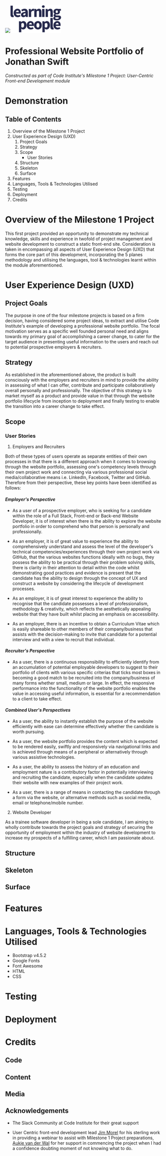 <img src="https://codeinstitute.s3.amazonaws.com/fullstack/ci_logo_small.png" style="margin: 0;"><img src="assets/images/learning-people-logo.png" style="margin: 0;">

# Professional Website Portfolio of Jonathan Swift
*Constructed as part of Code Institute's Milestone 1 Project: User-Centric Front-end Development module*

# Demonstration
<!-- Image of website portfolio responsiveness -->

## Table of Contents

1. Overview of the Milestone 1 Project
2. User Experience Design (UXD)
   1. Project Goals
   2. Strategy
   3. Scope
      * User Stories
   4. Structure
   5. Skeleton
   6. Surface
3. Features
4. Languages, Tools & Technologies Utilised
5. Testing
6. Deployment
7. Credits

# Overview of the Milestone 1 Project

This first project provided an opportunity to demonstrate my technical knowledge, skills and experience in twofold of project management and website development to construct a static front-end site. Consideration is taken in encompassing all aspects of User Experience Design (UXD) that forms the core part of this development, incorporating the 5 planes methodology and utilising the languages, tool & technologies learnt within the module aforementioned.

# User Experience Design (UXD)

## Project Goals

The purpose in one of the four milestone projects is based on a firm decision, having considered some project ideas, to extract and utilise Code Institute's example of developing a professional website portfolio. The focal motivation serves as a specific well founded personal need and aligns towards my primary goal of accomplishing a career change, to cater for the target audience in presenting useful information to the users and reach out to potential prospective employers & recruiters.

## Strategy

As established in the aforementioned above, the product is built consciously with the employers and recruiters in mind to provide the ability in assessing of what I can offer, contribute and participate collaboratively overall personally and professionally. The objective of this strategy is to market myself as a product and provide value in that through the website portfolio lifecycle from inception to deployment and finally testing to enable the transition into a career change to take effect.

## Scope

### User Stories

1. Employers and Recruiters

Both of these types of users operate as separate entities of their own processes in that there is a different approach when it comes to browsing through the website portfolio, assessing one's competency levels through their own project work and connecting via various professional social media/collaborative means i.e. LinkedIn, Facebook, Twitter and GitHub. Therefore from their perspective, these key points have been identified as follows:

#### *Employer's Perspective*

* As a user of a prospective employer, who is seeking for a candidate within the role of a Full Stack, Front-end or Back-end Website Developer, it is of interest when there is the ability to explore the website portfolio in order to comprehend who that person is personally and professionally.

* As an employer, it is of great value to experience the ability to comprehensively understand and assess the level of the developer's technical competencies/experiences through their own project work via GitHub, that the various websites functions ideally with no bugs, they possess the ability to be practical through their problem solving skills, there is clarity in their attention to detail within the code whilst demonstrating good practices and evidence is present that the candidate has the ability to design through the concept of UX and construct a website by considering the lifecycle of development processes.

* As an employer, it is of great interest to experience the ability to recognise that the candidate possesses a level of professionalism, methodology & creativity, which reflects the aesthetically appealing website that they have built whilst placing an emphasis on accessibility.

* As an employer, there is an incentive to obtain a Curriculum Vitae which is easily shareable to other members of their company/business that assists with the decision-making to invite that candidate for a potential interview and with a view to recruit that individual.

#### *Recruiter's Perspective*

* As a user, there is a continuous responsibility to efficiently identify from an accumulation of potential employable developers to suggest to their portfolio of clients with various specific criterias that ticks most boxes in becoming a good match to be recruited into the company/business of many forms whether small, medium or large. In effect, the responsive performance into the functionality of the website portfolio enables the value in accessing useful information, is essential for a recommendation to a client to take effect.

#### *Combined User's Perspectives*

* As a user, the ability to instantly establish the purpose of the website efficiently with ease can determine effectively whether the candidate is worth pursuing.

* As a user, the website portfolio provides the content which is expected to be rendered easily, swiftly and responsively via navigational links and is achieved through means of a peripheral or alternatively through various assistive technologies.

* As a user, the ability to assess the history of an education and employment nature is a contributory factor in potentially interviewing and recruiting the candidate, especially when the candidate updates their website with new examples of their project work.

* As a user, there is a range of means in contacting the candidate through a form via the website, or alternative methods such as social media, email or telephone/mobile number.

2. Website Developer 

As a trainee software developer in being a sole candidate, I am aiming to wholly contribute towards the project goals and strategy of securing the opportunity of employment within the industry of website development to increase my prospects of a fulfilling career, which I am passionate about.

## Structure

## Skeleton

## Surface

# Features

# Languages, Tools & Technologies Utilised

* Bootstrap v4.5.2
* Google Fonts
* Font Awesome
* HTML
* CSS

# Testing

# Deployment

# Credits

## Code

## Content

## Media

## Acknowledgements

* The Slack Community at Code Institute for their great support

* User Centric front-end development lead [Jim Morel](https://github.com/JimLynx) for his sterling work in providing a webinar to assist with Milestone 1 Project preparations, [Aukje van der Wal](https://github.com/byIlsa) for her support in commencing the project when I had a confidence doubting moment of not knowing what to do.
